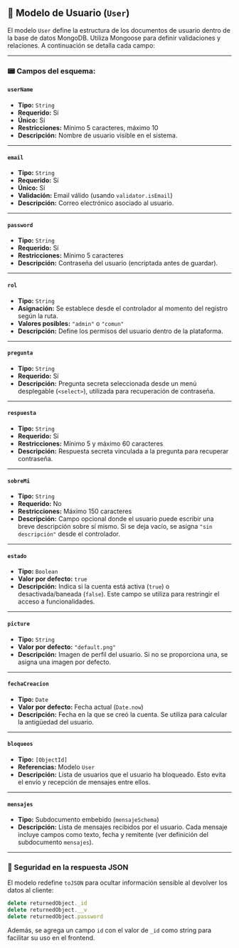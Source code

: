 ## 📄 Modelo de Usuario (`User`)

El modelo `User` define la estructura de los documentos de usuario dentro de la base de datos MongoDB. Utiliza Mongoose para definir validaciones y relaciones. A continuación se detalla cada campo:

---

### 📟 Campos del esquema:

#### `userName`

- **Tipo:** `String`
- **Requerido:** Sí
- **Único:** Sí
- **Restricciones:** Mínimo 5 caracteres, máximo 10
- **Descripción:** Nombre de usuario visible en el sistema.

---

#### `email`

- **Tipo:** `String`
- **Requerido:** Sí
- **Único:** Sí
- **Validación:** Email válido (usando `validator.isEmail`)
- **Descripción:** Correo electrónico asociado al usuario.

---

#### `password`

- **Tipo:** `String`
- **Requerido:** Sí
- **Restricciones:** Mínimo 5 caracteres
- **Descripción:** Contraseña del usuario (encriptada antes de guardar).

---

#### `rol`

- **Tipo:** `String`
- **Asignación:** Se establece desde el controlador al momento del registro según la ruta.
- **Valores posibles:** `"admin"` o `"comun"`
- **Descripción:** Define los permisos del usuario dentro de la plataforma.

---

#### `pregunta`

- **Tipo:** `String`
- **Requerido:** Sí
- **Descripción:** Pregunta secreta seleccionada desde un menú desplegable (`<select>`), utilizada para recuperación de contraseña.

---

#### `respuesta`

- **Tipo:** `String`
- **Requerido:** Sí
- **Restricciones:** Mínimo 5 y máximo 60 caracteres
- **Descripción:** Respuesta secreta vinculada a la pregunta para recuperar contraseña.

---

#### `sobreMi`

- **Tipo:** `String`
- **Requerido:** No
- **Restricciones:** Máximo 150 caracteres
- **Descripción:** Campo opcional donde el usuario puede escribir una breve descripción sobre sí mismo. Si se deja vacío, se asigna `"sin descripción"` desde el controlador.

---

#### `estado`

- **Tipo:** `Boolean`
- **Valor por defecto:** `true`
- **Descripción:** Indica si la cuenta está activa (`true`) o desactivada/baneada (`false`). Este campo se utiliza para restringir el acceso a funcionalidades.

---

#### `picture`

- **Tipo:** `String`
- **Valor por defecto:** `"default.png"`
- **Descripción:** Imagen de perfil del usuario. Si no se proporciona una, se asigna una imagen por defecto.

---

#### `fechaCreacion`

- **Tipo:** `Date`
- **Valor por defecto:** Fecha actual (`Date.now`)
- **Descripción:** Fecha en la que se creó la cuenta. Se utiliza para calcular la antigüedad del usuario.

---

#### `bloqueos`

- **Tipo:** `[ObjectId]`
- **Referencias:** Modelo `User`
- **Descripción:** Lista de usuarios que el usuario ha bloqueado. Esto evita el envío y recepción de mensajes entre ellos.

---

#### `mensajes`

- **Tipo:** Subdocumento embebido (`mensajeSchema`)
- **Descripción:** Lista de mensajes recibidos por el usuario. Cada mensaje incluye campos como texto, fecha y remitente (ver definición del subdocumento `mensajes`).

---

### 🔐 Seguridad en la respuesta JSON

El modelo redefine `toJSON` para ocultar información sensible al devolver los datos al cliente:

```js
delete returnedObject._id
delete returnedObject.__v
delete returnedObject.password
```

Además, se agrega un campo `id` con el valor de `_id` como string para facilitar su uso en el frontend.

